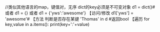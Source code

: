 //类似其他语言的map，键值对，无序
dict的key必须是不可变对象
d1 = dict()#或者 d1 = {} 或者 d1 = {'yws':'awesome'}
【访问/修改
d1['yws'] = 'awesome'#
【方法
判断是否存在某键
'Thomas' in d #返回bool
【遍历
for key,value in a.items():
       print(key+':'+value)
